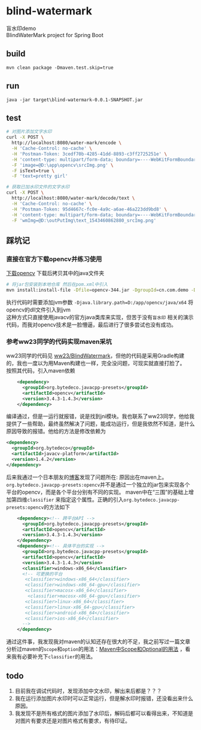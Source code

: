# blind-watermark
盲水印demo  
BlindWaterMark project for Spring Boot

## build
```
mvn clean package -Dmaven.test.skip=true
```

## run
```
java -jar target\blind-watermark-0.0.1-SNAPSHOT.jar
```

## test

```bash
# 对图片添加文字水印
curl -X POST \
  http://localhost:8080/water-mark/encode \
  -H 'Cache-Control: no-cache' \
  -H 'Postman-Token: 3cedf70b-4285-41dd-8893-c3ff2725251e' \
  -H 'content-type: multipart/form-data; boundary=----WebKitFormBoundary7MA4YWxkTrZu0gW' \
  -F 'image=@D:\app\opencv\srcImg.png' \
  -F isText=true \
  -F 'text=pretty girl'
```

```bash
# 获取已加水印文件的文字水印
curl -X POST \
  http://localhost:8080/water-mark/decode/text \
  -H 'Cache-Control: no-cache' \
  -H 'Postman-Token: 95d4667c-fc0e-4a9c-a6ae-46a223dd9bd8' \
  -H 'content-type: multipart/form-data; boundary=----WebKitFormBoundary7MA4YWxkTrZu0gW' \
  -F 'wmImg=@D:\outPutImg\text_1543460862880_srcImg.png'
```

## 踩坑记

### 直接在官方下载opencv并练习使用

[下载opencv](https://opencv.org/releases.html)  下载后拷贝其中的java文件夹 
```bash
# 将jar包安装到本地仓库 然后在pom.xml中引入
mvn install:install-file -Dfile=opencv-344.jar -DgroupId=cn.com.demo -DartifactId=opencv -Dversion=3.4.4 -Dpackaging=jar
``` 
执行代码时需要添加jvm参数 `-Djava.library.path=D:/app/opencv/java/x64` 将opencv的dll文件引入到jvm  
这种方式只直接使用javacv的官方java类库来实现，但苦于没有`盲水印` 相关的演示代码，而我对opencv技术是一脸懵逼，最后进行了很多尝试也没有成功。

### 参考ww23同学的代码实现maven采坑
ww23同学的代码见 [ww23/BlindWatermark](https://github.com/ww23/BlindWatermark)，但他的代码是采用Gradle构建的，我也一度以为用Maven构建也一样，完全没问题，可现实就直接打脸了。  
按照其代码，引入maven依赖  
```xml
    <dependency>
      <groupId>org.bytedeco.javacpp-presets</groupId>
      <artifactId>opencv</artifactId>
      <version>3.4.3-1.4.3</version>
    </dependency>
```
编译通过，但是一运行就报错，说是找到jni模块。我也联系了ww23同学，他给我提供了一些帮助，最终虽然解决了问题，能成功运行，但是我依然不知道，是什么原因导致的报错。他给的方法是修改依赖为 
```xml
<dependency>
  <groupId>org.bytedeco</groupId>
  <artifactId>javacv-platform</artifactId>
  <version>1.4.2</version>
</dependency>
```

后来我通过一个日本朋友的[博客](https://spring-boot-camp.readthedocs.io/ja/latest/02-OpenCV.html)发现了问题所在: 原因出在maven上。 
`org.bytedeco.javacpp-presets:opencv`并不是通过一个独立的jar包来实现各个平台的opencv，而是各个平台分别有不同的实现。
maven中在“三围”的基础上增加第四维`classifier` 来指定这个属性。正确的引入`org.bytedeco.javacpp-presets:opencv`的方法如下
```xml
    <dependency><!-- 跨平台API -->
      <groupId>org.bytedeco.javacpp-presets</groupId>
      <artifactId>opencv</artifactId>
      <version>3.4.3-1.4.3</version>
    </dependency>
    <dependency><!-- 具体平台的实现 -->
      <groupId>org.bytedeco.javacpp-presets</groupId>
      <artifactId>opencv</artifactId>
      <version>3.4.3-1.4.3</version>
      <classifier>windows-x86_64</classifier>
      <!-- 可更换的平台
       <classifier>windows-x86_64</classifier>
       <classifier>windows-x86_64-gpu</classifier>
       <classifier>macosx-x86_64</classifier>
        <classifier>macosx-x86_64-gpu</classifier>
       <classifier>linux-x86_64</classifier>
       <classifier>linux-x86_64-gpu</classifier>
       <classifier>android-x86_64</classifier>
       <classifier>ios-x86_64</classifier>
      -->
    </dependency>
```
通过这件事，我发现我对maven的认知还存在很大的不足，我之前写过一篇文章分析过maven的`scope`和`option`的用法：[Maven中Scope和Optional的用法](http://www.javawa.top/posts/a8f3da/) ，看来我有必要补充下`classifier`的用法。

## todo

1. 目前我在调试代码时，发现添加中文水印，解出来后都是？？？
2. 我在运行添加图片水印时可以正常运行，但是解水印时报错，还没看出来什么原因。
3. 我发现不是所有格式的图片添加了水印后，解码后都可以看得出来，不知道是对图片有要求还是对图片格式有要求，有待印证。



